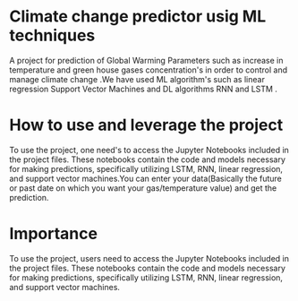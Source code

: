 # Climate change predictor usig ML techniques
A project for prediction of Global Warming Parameters such as increase in temperature and green house gases concentration's in order to control and manage climate change .We have used ML algorithm's such as linear regression Support Vector Machines and DL algorithms RNN and LSTM .
# How to use and leverage the project
To use the project, one need's to access the Jupyter Notebooks included in the project files. These notebooks contain the code and models necessary for making predictions, specifically utilizing LSTM, RNN, linear regression, and support vector machines.You can enter your data(Basically the future or past date on which you want your gas/temperature value) and get the prediction.
# Importance
To use the project, users need to access the Jupyter Notebooks included in the project files. These notebooks contain the code and models necessary for making predictions, specifically utilizing LSTM, RNN, linear regression, and support vector machines.
